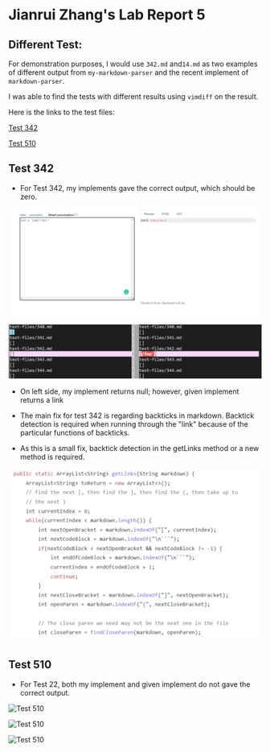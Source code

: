 # **Jianrui Zhang's Lab Report 5**

## Different Test:

For demonstration purposes, I would use `342.md` and`14.md` as two examples of different output from `my-markdown-parser` and the recent implement of `markdown-parser`.

I was able to find the tests with different results using `vimdiff` on the result.

Here is the links to the test files:

[Test 342](https://github.com/nidhidhamnani/markdown-parser/blob/main/test-files/342.md)

[Test 510](https://github.com/nidhidhamnani/markdown-parser/blob/main/test-files/510.md)

## Test 342

- For Test 342, my implements gave the correct output, which should be zero.

![Test 342](Test342-2.jpg)


![Test 342](Test342-1.jpg)

- On left side, my implement returns null; however, given implement returns a link

- The main fix for test 342 is regarding backticks in markdown. Backtick detection is required when running through the "link" because of the particular functions of backticks.

- As this is a small fix, backtick detection in the getLinks method or a new method is required.

![Test 342](Test342-3.jpg)

## Test 510

- For Test 22, both my implement and given implement do not gave the correct output.

![Test 510](Test22-2.jpg)

![Test 510](Test22-3.jpg)

![Test 510](Test22-1.jpg)